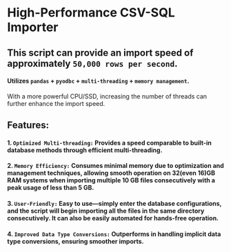 # High-Performance CSV-SQL Importer
## This script can provide an import speed of approximately `50,000 rows per second`.
#### Utilizes `pandas` + `pyodbc` + `multi-threading` + `memory management`.
With a more powerful CPU/SSD, increasing the number of threads can further enhance the import speed.
## Features:
#### 1. `Optimized Multi-threading:` Provides a speed comparable to built-in database methods through efficient multi-threading.
#### 2. `Memory Efficiency:` Consumes minimal memory due to optimization and management techniques, allowing smooth operation on 32(even 16)GB RAM systems when importing multiple 10 GB files consecutively with a peak usage of less than 5 GB.
#### 3. `User-Friendly:` Easy to use—simply enter the database configurations, and the script will begin importing all the files in the same directory consecutively. It can also be easily automated for hands-free operation.
#### 4. `Improved Data Type Conversions:` Outperforms in handling implicit data type conversions, ensuring smoother imports.

